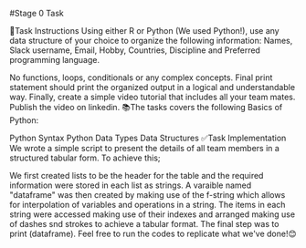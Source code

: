 #Stage 0 Task

📌Task Instructions Using either R or Python (We used Python!), use any data structure of your choice to organize the following information: Names, Slack username, Email, Hobby, Countries, Discipline and Preferred programming language.

No functions, loops, conditionals or any complex concepts.
Final print statement should print the organized output in a logical and understandable way.
Finally, create a simple video tutorial that includes all your team mates. Publish the video on linkedin.
📚The tasks covers the following Basics of Python:

Python Syntax
Python Data Types
Data Structures
✅Task Implementation We wrote a simple script to present the details of all team members in a structured tabular form. To achieve this;

We first created lists to be the header for the table and the required information were stored in each list as strings.
A varaible named "dataframe" was then created by making use of the f-string which allows for interpolation of variables and operations in a string.
The items in each string were accessed making use of their indexes and arranged making use of dashes snd strokes to achieve a tabular format.
The final step was to print (dataframe).
Feel free to run the codes to replicate what we've done!😊
